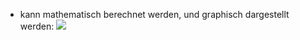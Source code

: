 - kann mathematisch berechnet werden, und graphisch dargestellt werden:
![](Pasted%20image%2020231016161451.png)

